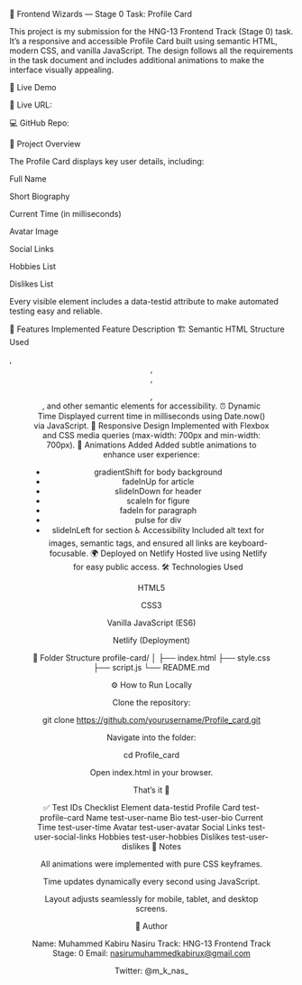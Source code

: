 🌟 Frontend Wizards — Stage 0 Task: Profile Card

This project is my submission for the HNG-13 Frontend Track (Stage 0) task.
It’s a responsive and accessible Profile Card built using semantic HTML, modern CSS, and vanilla JavaScript.
The design follows all the requirements in the task document and includes additional animations to make the interface visually appealing.

🚀 Live Demo

🔗 Live URL: 

💻 GitHub Repo: 

🧠 Project Overview

The Profile Card displays key user details, including:

Full Name

Short Biography

Current Time (in milliseconds)

Avatar Image

Social Links

Hobbies List

Dislikes List

Every visible element includes a data-testid attribute to make automated testing easy and reliable.

🧩 Features Implemented
Feature	Description
🏗 Semantic HTML Structure	Used <article>, <header>, <section>, <figure>, <nav>, and other semantic elements for accessibility.
⏰ Dynamic Time	Displayed current time in milliseconds using Date.now() via JavaScript.
🎨 Responsive Design	Implemented with Flexbox and CSS media queries (max-width: 700px and min-width: 700px).
💫 Animations Added	Added subtle animations to enhance user experience:
- gradientShift for body background
- fadeInUp for article
- slideInDown for header
- scaleIn for figure
- fadeIn for paragraph
- pulse for div
- slideInLeft for section
♿ Accessibility	Included alt text for images, semantic tags, and ensured all links are keyboard-focusable.
🌍 Deployed on Netlify	Hosted live using Netlify for easy public access.
🛠 Technologies Used

HTML5

CSS3

Vanilla JavaScript (ES6)

Netlify (Deployment)

📂 Folder Structure
profile-card/
│
├── index.html
├── style.css
├── script.js
└── README.md

⚙️ How to Run Locally

Clone the repository:

git clone https://github.com/yourusername/Profile_card.git


Navigate into the folder:

cd Profile_card


Open index.html in your browser.

That’s it 🎉

✅ Test IDs Checklist
Element	data-testid
Profile Card	test-profile-card
Name	test-user-name
Bio	test-user-bio
Current Time	test-user-time
Avatar	test-user-avatar
Social Links	test-user-social-links
Hobbies	test-user-hobbies
Dislikes	test-user-dislikes
🧾 Notes

All animations were implemented with pure CSS keyframes.

Time updates dynamically every second using JavaScript.

Layout adjusts seamlessly for mobile, tablet, and desktop screens.

👤 Author

Name: Muhammed Kabiru Nasiru
Track: HNG-13 Frontend Track
Stage: 0
Email: nasirumuhammedkabirux@gmail.com

Twitter: @m_k_nas_